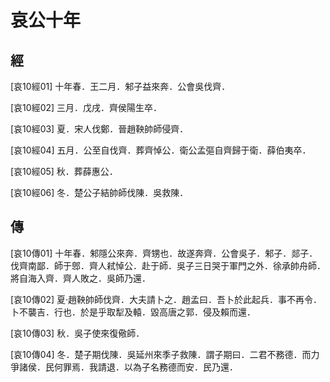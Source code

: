 # 哀公十年

## 經 <a name="12Ai10Jing"></a>

<a name="12Ai10Jing01">[哀10經01]</a> 十年春．王二月．邾子益來奔．公會吳伐齊．

<a name="12Ai10Jing02">[哀10經02]</a> 三月．戊戌．齊侯陽生卒．

<a name="12Ai10Jing03">[哀10經03]</a> 夏．宋人伐鄭．晉趙鞅帥師侵齊．

<a name="12Ai10Jing04">[哀10經04]</a> 五月．公至自伐齊．葬齊悼公．衛公孟彄自齊歸于衛．薛伯夷卒．

<a name="12Ai10Jing05">[哀10經05]</a> 秋．葬薛惠公．

<a name="12Ai10Jing06">[哀10經06]</a> 冬．楚公子結帥師伐陳．吳救陳．

## 傳 <a name="12Ai10Zhuan"></a>

<a name="12Ai10Zhuan01">[哀10傳01]</a> 十年春．邾隱公來奔．齊甥也．故遂奔齊．公會吳子．邾子．郯子．伐齊南鄙．師于鄎．齊人弒悼公．赴于師．吳子三日哭于軍門之外．徐承帥舟師．將自海入齊．齊人敗之．吳師乃還．

<a name="12Ai10Zhuan02">[哀10傳02]</a> 夏‧趙鞅帥師伐齊．大夫請卜之．趙孟曰．吾卜於此起兵．事不再令．卜不襲吉．行也．於是乎取犁及轅．毀高唐之郭．侵及賴而還．

<a name="12Ai10Zhuan03">[哀10傳03]</a> 秋．吳子使來復儆師．

<a name="12Ai10Zhuan04">[哀10傳04]</a> 冬．楚子期伐陳．吳延州來季子救陳．謂子期曰．二君不務德．而力爭諸侯．民何罪焉．我請退．以為子名務德而安．民乃還．

